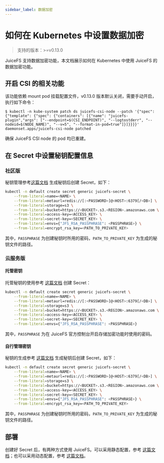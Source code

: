 ```yaml
---
sidebar_label: 数据加密
---
```


# 如何在 Kubernetes 中设置数据加密

> 支持的版本：>=v0.13.0

JuiceFS 支持数据加密功能，本文档展示如何在 Kubernetes 中使用 JuiceFS 的数据加密功能。

## 开启 CSI 的相关功能

该功能依赖 mount pod 挂载配置文件，v0.13.0 版本默认关闭，需要手动开启，执行如下命令：

```shell
$ kubectl -n kube-system patch ds juicefs-csi-node --patch '{"spec": {"template": {"spec": {"containers": [{"name": "juicefs-plugin","args": ["--endpoint=$(CSI_ENDPOINT)", "--logtostderr", "--nodeid=$(NODE_NAME)", "--v=5", "--format-in-pod=true"]}]}}}}'
daemonset.apps/juicefs-csi-node patched
```

确保 JuiceFS CSI node 的 pod 均已重建。

## 在 Secret 中设置秘钥配置信息

### 社区版

秘钥管理参考[这篇文档](https://juicefs.com/docs/zh/community/security/encrypt#%E5%AF%86%E9%92%A5%E7%AE%A1%E7%90%86)
生成秘钥后创建 Secret，如下：

```sh
kubectl -n default create secret generic juicefs-secret \
    --from-literal=name=<NAME> \
    --from-literal=metaurl=redis://[:<PASSWORD>]@<HOST>:6379[/<DB>] \
    --from-literal=storage=s3 \
    --from-literal=bucket=https://<BUCKET>.s3.<REGION>.amazonaws.com \
    --from-literal=access-key=<ACCESS_KEY> \
    --from-literal=secret-key=<SECRET_KEY> \
    --from-literal=envs={"JFS_RSA_PASSPHRASE": <PASSPHRASE>} \
    --from-literal=encrypt_rsa_key=<PATH_TO_PRIVATE_KEY>
```

其中，`PASSPHRASE` 为创建秘钥时所用的密码，`PATH_TO_PRIVATE_KEY` 为生成的秘钥文件的路径。

### 云服务版

#### 托管密钥

托管秘钥的使用参考 [这篇文档](https://juicefs.com/docs/zh/cloud/encryption#%E6%89%98%E7%AE%A1%E5%AF%86%E9%92%A5)
创建 Secret：

```sh
kubectl -n default create secret generic juicefs-secret \
    --from-literal=name=<NAME> \
    --from-literal=metaurl=redis://[:<PASSWORD>]@<HOST>:6379[/<DB>] \
    --from-literal=storage=s3 \
    --from-literal=bucket=https://<BUCKET>.s3.<REGION>.amazonaws.com \
    --from-literal=access-key=<ACCESS_KEY> \
    --from-literal=secret-key=<SECRET_KEY> \
    --from-literal=envs={"JFS_RSA_PASSPHRASE": <PASSPHRASE>} 
```

其中，`PASSPHRASE` 为在 JuiceFS 官方控制台开启存储加密功能时使用的密码。

#### 自行管理密钥

秘钥的生成参考 [这篇文档](https://juicefs.com/docs/zh/cloud/encryption#%E8%87%AA%E8%A1%8C%E7%AE%A1%E7%90%86%E5%AF%86%E9%92%A5)
生成秘钥后创建 Secret，如下：

```sh
kubectl -n default create secret generic juicefs-secret \
    --from-literal=name=<NAME> \
    --from-literal=metaurl=redis://[:<PASSWORD>]@<HOST>:6379[/<DB>] \
    --from-literal=storage=s3 \
    --from-literal=bucket=https://<BUCKET>.s3.<REGION>.amazonaws.com \
    --from-literal=access-key=<ACCESS_KEY> \
    --from-literal=secret-key=<SECRET_KEY> \
    --from-literal=envs={"JFS_RSA_PASSPHRASE": <PASSPHRASE>} \
    --from-literal=encrypt_rsa_key=<PATH_TO_PRIVATE_KEY>
```

其中，`PASSPHRASE` 为创建秘钥时所用的密码，`PATH_TO_PRIVATE_KEY` 为生成的秘钥文件的路径。

## 部署

创建好 Secret 后，有两种方式使用 JuiceFS。可以采用静态配置，参考 [这篇文档](./static-provisioning.md)；也可以采用动态配置，参考 [这篇文档](./dynamic-provisioning.md)。
